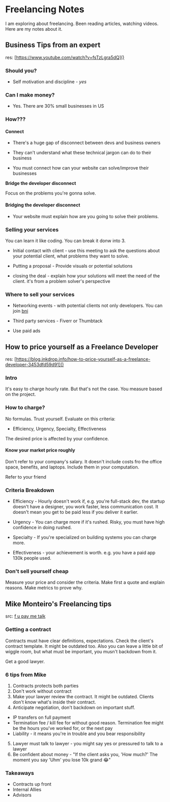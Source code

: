 # Freelancing Notes

I am exploring about freelancing. Been reading articles, watching videos. Here are my notes about it.

## Business Tips from an expert

res: [https://www.youtube.com/watch?v=fsTzLgra5dQ]()

### Should you?

- Self motivation and discipline - _yes_

### Can I make money?

- Yes. There are 30% small businesses in US

### How???

#### Connect

- There's a huge gap of disconnect between devs and business owners

- They can't understand what these technical jargon can do to their business

- You must connect how can your website can solve/improve their businesses

**Bridge the developer disconnect**

Focus on the problems you're gonna solve.

#### Bridging the developer disconnect

- Your website must explain how are you going to solve their problems.

### Selling your services

You can learn it like coding. You can break it donw into 3.

- Initial contact with client - use this meeting to ask the questions about your potential client, what problems they want to solve.

- Putting a proposal - Provide visuals or potential solutions

- closing the deal - explain how your solutions will meet the need of the client. it's from a problem solver's perspective

### Where to sell your services

- Networking events - with potential clients not only developers. You can join [bni](htttps://bni.com)

- Third party services - Fiverr or Thumbtack

- Use paid ads

## How to price yourself as a Freelance Developer

res: [https://blog.inkdrop.info/how-to-price-yourself-as-a-freelance-developer-3453dfd59d91]()

### Intro

It's easy to charge hourly rate. But that's not the case. You measure based on the project.

### How to charge?

No formulas. Trust yourself. Evaluate on this criteria:

- Efficiency, Urgency, Specialty, Effectiveness

The desired price is affected by your confidence.

#### Know your market price roughly

Don't refer to your company's salary. It doesn't include costs fro the office space, benefits, and laptops. Include them in your computation.

Refer to your friend

### Criteria Breakdown

- Efficiency - Hourly doesn't work if, e.g. you're full-stack dev, the startup doesn't have a designer, you work faster, less communication cost. It doesn't mean you get to be paid less if you deliver it earlier.

- Urgency - You can charge more if it's rushed. Risky, you must have high confidence in doing rushed.

- Specialty - If you're specialized on building systems you can charge more.

- Effectiveness - your achievement is worth. e.g. you have a paid app 130k people used.

### Don't sell yourself cheap

Measure your price and consider the criteria. Make first a quote and explain reasons. Make metrics to prove why.

## Mike Monteiro's Freelancing tips

src: [f u pay me talk](https://www.youtube.com/watch?v=6h3RJhoqgK8)

### Getting a contract

Contracts must have clear definitions, expectations. Check the client's contract template. It might be outdated too.
Also you can leave a little bit of wiggle room, but what must be important, you musn't backdown from it.

Get a good lawyer.

### 6 tips from Mike

1. Contracts protects both parties
2. Don't work without contract
3. Make your lawyer review the contract. It might be outdated. Clients don't know what's inside their contract.
4. Anticipate negotiation, don't backdown on important stuff.

- IP transfers on full payment
- Termination fee / kill fee for without good reason. Termination fee might be the hours you've worked for, or the next pay
- Liability - it means you're in trouble and you bear responsibility

5. Lawyer must talk to lawyer - you might say yes or pressured to talk to a lawyer
6. Be confident about money - "If the client asks you, 'How much?' The moment you say 'Uhm' you lose 10k grand 😂"

### Takeaways
- Contracts up front
- Internal Allies
- Advisors
